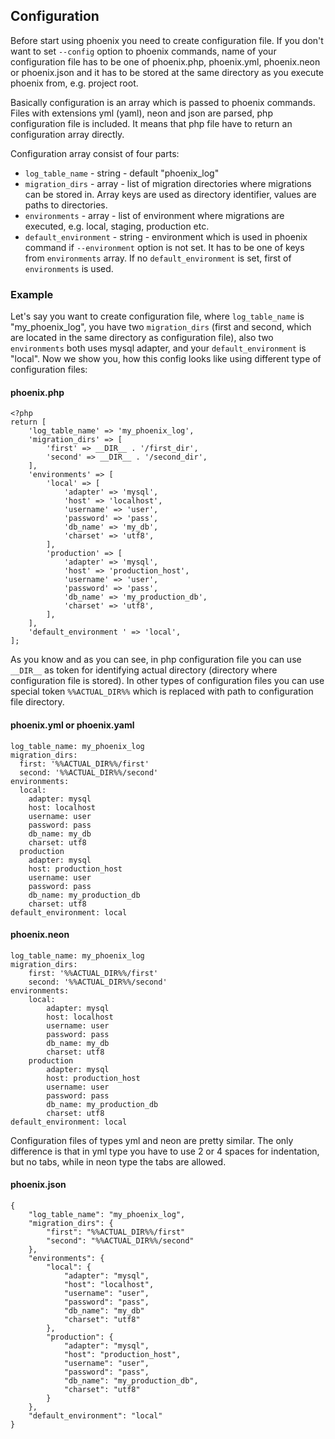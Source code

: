 ## Configuration
Before start using phoenix you need to create configuration file. If you don't want to set `--config` option to phoenix commands, name of your configuration file has to be one of phoenix.php, phoenix.yml, phoenix.neon or phoenix.json and it  has to be stored at the same directory as you execute phoenix from, e.g. project root.

Basically configuration is an array which is passed to phoenix commands. Files with extensions yml (yaml), neon and json are parsed, php configuration file is included. It means that php file have to return an configuration array directly.

Configuration array consist of four parts:
- `log_table_name` - string - default "phoenix_log"
- `migration_dirs` - array - list of migration directories where migrations can be stored in. Array keys are used as directory identifier, values are paths to directories.
- `environments` - array - list of environment where migrations are executed, e.g. local, staging, production etc.
- `default_environment` - string - environment which is used in phoenix command if `--environment` option is not set. It has to be one of keys from `environments` array. If no `default_environment` is set, first of `environments` is used.

### Example
Let's say you want to create configuration file, where `log_table_name` is "my_phoenix_log", you have two `migration_dirs` (first and second, which are located in the same directory as configuration file), also two `environments` both uses mysql adapter, and your `default_environment` is "local". Now we show you, how this config looks like using different type of configuration files:

#### phoenix.php
```
<?php
return [
    'log_table_name' => 'my_phoenix_log',
    'migration_dirs' => [
        'first' => __DIR__ . '/first_dir',
        'second' => __DIR__ . '/second_dir',
    ],
    'environments' => [
        'local' => [
            'adapter' => 'mysql',
            'host' => 'localhost',
            'username' => 'user',
            'password' => 'pass',
            'db_name' => 'my_db',
            'charset' => 'utf8',
        ],
        'production' => [
            'adapter' => 'mysql',
            'host' => 'production_host',
            'username' => 'user',
            'password' => 'pass',
            'db_name' => 'my_production_db',
            'charset' => 'utf8',
        ],
    ],
    'default_environment ' => 'local',
];
```
As you know and as you can see, in php configuration file you can use `__DIR__` as token for identifying actual directory (directory where configuration file is stored). In other types of configuration files you can use special token `%%ACTUAL_DIR%%` which is replaced with path to configuration file directory.

#### phoenix.yml or phoenix.yaml
```
log_table_name: my_phoenix_log
migration_dirs:
  first: '%%ACTUAL_DIR%%/first'
  second: '%%ACTUAL_DIR%%/second'
environments:
  local:
    adapter: mysql
    host: localhost
    username: user
    password: pass
    db_name: my_db
    charset: utf8
  production
    adapter: mysql
    host: production_host
    username: user
    password: pass
    db_name: my_production_db
    charset: utf8
default_environment: local
```

#### phoenix.neon
```
log_table_name: my_phoenix_log
migration_dirs:
    first: '%%ACTUAL_DIR%%/first'
    second: '%%ACTUAL_DIR%%/second'
environments:
    local:
        adapter: mysql
        host: localhost
        username: user
        password: pass
        db_name: my_db
        charset: utf8
    production
        adapter: mysql
        host: production_host
        username: user
        password: pass
        db_name: my_production_db
        charset: utf8
default_environment: local
```

Configuration files of types yml and neon are pretty similar. The only difference is that in yml type you have to use 2 or 4 spaces for indentation, but no tabs, while in neon type the tabs are allowed.

#### phoenix.json
```
{
    "log_table_name": "my_phoenix_log",
    "migration_dirs": {
        "first": "%%ACTUAL_DIR%%/first"
        "second": "%%ACTUAL_DIR%%/second"
    },
    "environments": {
        "local": {
            "adapter": "mysql",
            "host": "localhost",
            "username": "user",
            "password": "pass",
            "db_name": "my_db"
            "charset": "utf8"
        },
        "production": {
            "adapter": "mysql",
            "host": "production_host",
            "username": "user",
            "password": "pass",
            "db_name": "my_production_db",
            "charset": "utf8"
        }
    },
    "default_environment": "local"
}
```
